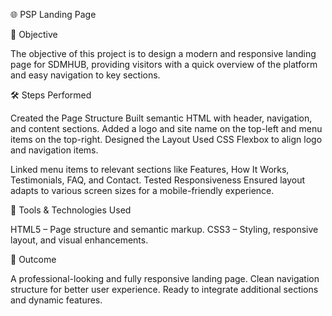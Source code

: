 🌐 PSP Landing Page

📌 Objective

The objective of this project is to design a modern and responsive landing page for SDMHUB, providing visitors with a quick overview of the platform and easy navigation to key sections.

🛠️ Steps Performed

Created the Page Structure
Built semantic HTML with header, navigation, and content sections.
Added a logo and site name on the top-left and menu items on the top-right.
Designed the Layout
Used CSS Flexbox to align logo and navigation items.

Linked menu items to relevant sections like Features, How It Works, Testimonials, FAQ, and Contact.
Tested Responsiveness
Ensured layout adapts to various screen sizes for a mobile-friendly experience.

🧰 Tools & Technologies Used

HTML5 – Page structure and semantic markup.
CSS3 – Styling, responsive layout, and visual enhancements.

🎯 Outcome

A professional-looking and fully responsive landing page.
Clean navigation structure for better user experience.
Ready to integrate additional sections and dynamic features.
